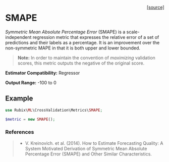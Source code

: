 <span style="float:right;"><a href="https://github.com/RubixML/RubixML/blob/master/src/CrossValidation/Metrics/SMAPE.php">[source]</a></span>

# SMAPE
*Symmetric Mean Absolute Percentage Error* (SMAPE) is a scale-independent regression metric that expresses the relative error of a set of predictions and their labels as a percentage. It is an improvement over the non-symmetric MAPE in that it is both upper and lower bounded.

> **Note:** In order to maintain the convention of *maximizing* validation scores, this metric outputs the negative of the original score.

**Estimator Compatibility:** Regressor

**Output Range:** -100 to 0

## Example
```php
use Rubix\ML\CrossValidation\Metrics\SMAPE;

$metric = new SMAPE();
```

### References
>- V. Kreinovich. et al. (2014). How to Estimate Forecasting Quality: A System Motivated Derivation of Symmetric Mean Absolute Percentage Error (SMAPE) and Other Similar Characteristics.